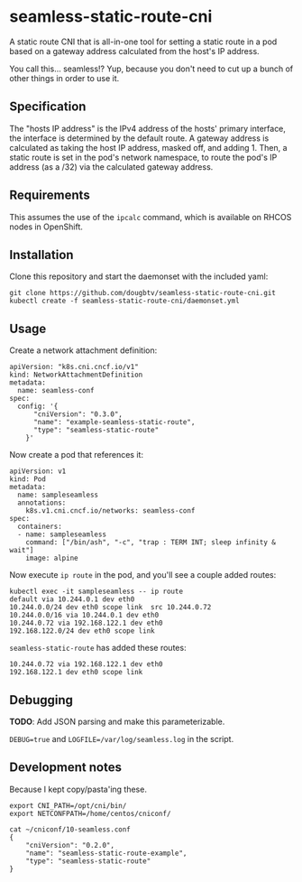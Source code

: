 # seamless-static-route-cni

A static route CNI that is all-in-one tool for setting a static route in a pod based on a gateway address calculated from the host's IP address.

You call this... seamless!? Yup, because you don't need to cut up a bunch of other things in order to use it.

## Specification

The "hosts IP address" is the IPv4 address of the hosts' primary interface, the interface is determined by the default route. A gateway address is calculated as taking the host IP address, masked off, and adding 1. Then, a static route is set in the pod's network namespace, to route the pod's IP address (as a /32) via the calculated gateway address.

## Requirements

This assumes the use of the `ipcalc` command, which is available on RHCOS nodes in OpenShift.

## Installation

Clone this repository and start the daemonset with the included yaml:

```
git clone https://github.com/dougbtv/seamless-static-route-cni.git
kubectl create -f seamless-static-route-cni/daemonset.yml
```

## Usage

Create a network attachment definition:

```
apiVersion: "k8s.cni.cncf.io/v1"
kind: NetworkAttachmentDefinition
metadata:
  name: seamless-conf
spec:
  config: '{
      "cniVersion": "0.3.0",
      "name": "example-seamless-static-route",
      "type": "seamless-static-route"
    }'
```

Now create a pod that references it:

```
apiVersion: v1
kind: Pod
metadata:
  name: sampleseamless
  annotations:
    k8s.v1.cni.cncf.io/networks: seamless-conf
spec:
  containers:
  - name: sampleseamless
    command: ["/bin/ash", "-c", "trap : TERM INT; sleep infinity & wait"]
    image: alpine
```

Now execute `ip route` in the pod, and you'll see a couple added routes:

```
kubectl exec -it sampleseamless -- ip route
default via 10.244.0.1 dev eth0 
10.244.0.0/24 dev eth0 scope link  src 10.244.0.72 
10.244.0.0/16 via 10.244.0.1 dev eth0 
10.244.0.72 via 192.168.122.1 dev eth0 
192.168.122.0/24 dev eth0 scope link 
```

`seamless-static-route` has added these routes:

```
10.244.0.72 via 192.168.122.1 dev eth0 
192.168.122.1 dev eth0 scope link 
```

## Debugging

**TODO**: Add JSON parsing and make this parameterizable.

`DEBUG=true` and `LOGFILE=/var/log/seamless.log` in the script.

## Development notes

Because I kept copy/pasta'ing these.

```
export CNI_PATH=/opt/cni/bin/
export NETCONFPATH=/home/centos/cniconf/
```

```
cat ~/cniconf/10-seamless.conf
{
    "cniVersion": "0.2.0",
    "name": "seamless-static-route-example",
    "type": "seamless-static-route"
}
```
